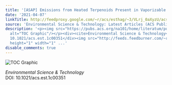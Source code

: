 ```yaml
---
title: '[ASAP] Emissions from Heated Terpenoids Present in Vaporizable Cannabis Concentrates'
date: '2021-04-07'
linkTitle: http://feedproxy.google.com/~r/acs/esthag/~3/VLrj_0aXyzU/acs.est.1c00351
source: 'Environmental Science & Technology: Latest Articles (ACS Publications)'
description: '<p><img src="https://pubs.acs.org/na101/home/literatum/publisher/achs/journals/content/esthag/0/esthag.ahead-of-print/acs.est.1c00351/20210407/images/medium/es1c00351_0007.gif"
  alt="TOC Graphic"/></p><div><cite>Environmental Science & Technology</cite></div><div>DOI:
  10.1021/acs.est.1c00351</div><img src="http://feeds.feedburner.com/~r/acs/esthag/~4/VLrj_0aXyzU"
  height="1" width="1" ...'
disable_comments: true
---
```

<p><img src="https://pubs.acs.org/na101/home/literatum/publisher/achs/journals/content/esthag/0/esthag.ahead-of-print/acs.est.1c00351/20210407/images/medium/es1c00351_0007.gif" alt="TOC Graphic"/></p><div><cite>Environmental Science & Technology</cite></div><div>DOI: 10.1021/acs.est.1c00351</div><img src="http://feeds.feedburner.com/~r/acs/esthag/~4/VLrj_0aXyzU" height="1" width="1" ...